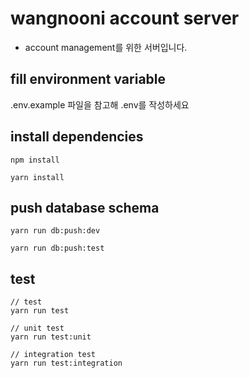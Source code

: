 # wangnooni account server

- account management를 위한 서버입니다.

## fill environment variable 
.env.example 파일을 참고해 .env를 작성하세요

## install dependencies

    npm install

    yarn install

## push database schema

    yarn run db:push:dev

    yarn run db:push:test

## test

    // test
    yarn run test

    // unit test
    yarn run test:unit  

    // integration test
    yarn run test:integration